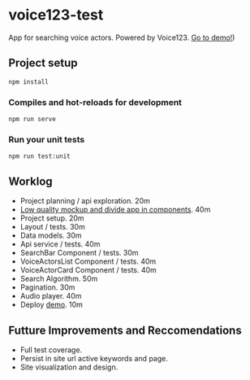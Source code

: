 # voice123-test

App for searching voice actors. Powered by Voice123. [Go to demo!](https://voice123-test.netlify.app/))

## Project setup

```
npm install
```

### Compiles and hot-reloads for development

```
npm run serve
```

### Run your unit tests

```
npm run test:unit
```

## Worklog

- Project planning / api exploration. 20m
- [Low quality mockup and divide app in components](https://jamboard.google.com/d/1sDPbt55Mb3t7vMqd5HGbXgUAPmF9P4_wepsb9eb2RKE/edit?usp=sharing). 40m
- Project setup. 20m
- Layout / tests. 30m
- Data models. 30m
- Api service / tests. 40m
- SearchBar Component / tests. 30m
- VoiceActorsList Component / tests. 40m
- VoiceActorCard Component / tests. 40m
- Search Algorithm. 50m
- Pagination. 30m
- Audio player. 40m
- Deploy [demo](https://voice123-test.netlify.app/). 10m

## Futture Improvements and Reccomendations

- Full test coverage.
- Persist in site url active keywords and page.
- Site visualization and design.
